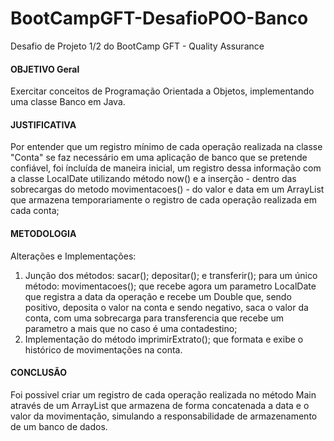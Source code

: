 # BootCampGFT-DesafioPOO-Banco
  Desafio de Projeto 1/2 do BootCamp GFT - Quality Assurance

#### OBJETIVO Geral
  Exercitar conceitos de Programação Orientada a Objetos, implementando uma classe Banco em Java.

#### JUSTIFICATIVA
  Por entender que um registro mínimo de cada operação realizada na classe "Conta" se faz necessário em uma aplicação de banco que se pretende confiável, foi íncluída de maneira inicial, um registro dessa informação com a classe LocalDate utilizando método now() e a inserção - dentro das sobrecargas do metodo movimentacoes() - do valor e data em um ArrayList que armazena temporariamente o registro de cada operação realizada em cada conta;

#### METODOLOGIA
Alterações e Implementações:

1. Junção dos métodos: sacar(); depositar(); e transferir(); para um único método: movimentacoes(); que recebe agora um parametro LocalDate que registra a data da operação e recebe um Double que, sendo positivo, deposita o valor na conta e sendo negativo, saca o valor da conta, com uma sobrecarga para transferencia que recebe um parametro a mais que no caso é uma contadestino;
2. Implementação do método imprimirExtrato(); que formata e exibe o histórico de movimentações na conta.

#### CONCLUSÃO
  Foi possivel criar um registro de cada operação realizada no método Main através de um ArrayList que armazena de forma concatenada a data e o valor da movimentação, simulando a responsabilidade de armazenamento de um banco de dados.
